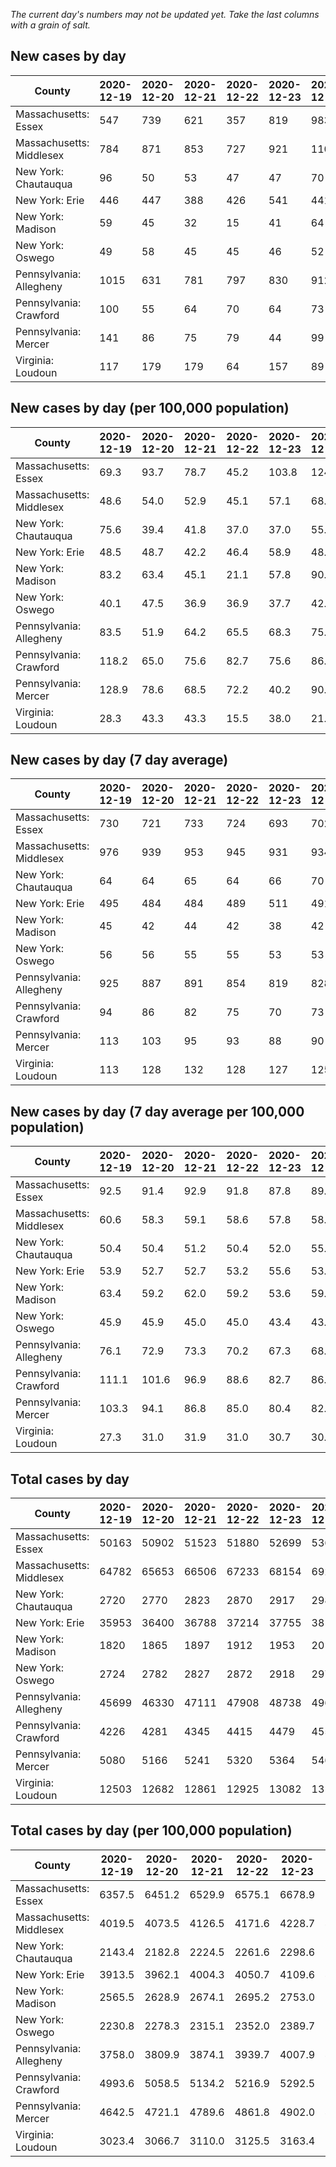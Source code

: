 _The current day's numbers may not be updated yet. Take the last columns with a grain of salt._
## New cases by day

| County | 2020-12-19 | 2020-12-20 | 2020-12-21 | 2020-12-22 | 2020-12-23 | 2020-12-24 | 2020-12-25 |
| --- | --- | --- | --- | --- | --- | --- | --- |
| Massachusetts: Essex | 547 | 739 | 621 | 357 | 819 | 983 |  |
| Massachusetts: Middlesex | 784 | 871 | 853 | 727 | 921 | 1105 |  |
| New York: Chautauqua | 96 | 50 | 53 | 47 | 47 | 70 |  |
| New York: Erie | 446 | 447 | 388 | 426 | 541 | 441 |  |
| New York: Madison | 59 | 45 | 32 | 15 | 41 | 64 |  |
| New York: Oswego | 49 | 58 | 45 | 45 | 46 | 52 |  |
| Pennsylvania: Allegheny | 1015 | 631 | 781 | 797 | 830 | 912 |  |
| Pennsylvania: Crawford | 100 | 55 | 64 | 70 | 64 | 73 |  |
| Pennsylvania: Mercer | 141 | 86 | 75 | 79 | 44 | 99 |  |
| Virginia: Loudoun | 117 | 179 | 179 | 64 | 157 | 89 |  |

## New cases by day (per 100,000 population)

| County | 2020-12-19 | 2020-12-20 | 2020-12-21 | 2020-12-22 | 2020-12-23 | 2020-12-24 | 2020-12-25 |
| --- | --- | --- | --- | --- | --- | --- | --- |
| Massachusetts: Essex | 69.3 | 93.7 | 78.7 | 45.2 | 103.8 | 124.6 |  |
| Massachusetts: Middlesex | 48.6 | 54.0 | 52.9 | 45.1 | 57.1 | 68.6 |  |
| New York: Chautauqua | 75.6 | 39.4 | 41.8 | 37.0 | 37.0 | 55.2 |  |
| New York: Erie | 48.5 | 48.7 | 42.2 | 46.4 | 58.9 | 48.0 |  |
| New York: Madison | 83.2 | 63.4 | 45.1 | 21.1 | 57.8 | 90.2 |  |
| New York: Oswego | 40.1 | 47.5 | 36.9 | 36.9 | 37.7 | 42.6 |  |
| Pennsylvania: Allegheny | 83.5 | 51.9 | 64.2 | 65.5 | 68.3 | 75.0 |  |
| Pennsylvania: Crawford | 118.2 | 65.0 | 75.6 | 82.7 | 75.6 | 86.3 |  |
| Pennsylvania: Mercer | 128.9 | 78.6 | 68.5 | 72.2 | 40.2 | 90.5 |  |
| Virginia: Loudoun | 28.3 | 43.3 | 43.3 | 15.5 | 38.0 | 21.5 |  |

## New cases by day (7 day average)

| County | 2020-12-19 | 2020-12-20 | 2020-12-21 | 2020-12-22 | 2020-12-23 | 2020-12-24 | 2020-12-25 |
| --- | --- | --- | --- | --- | --- | --- | --- |
| Massachusetts: Essex | 730 | 721 | 733 | 724 | 693 | 702 |  |
| Massachusetts: Middlesex | 976 | 939 | 953 | 945 | 931 | 934 |  |
| New York: Chautauqua | 64 | 64 | 65 | 64 | 66 | 70 |  |
| New York: Erie | 495 | 484 | 484 | 489 | 511 | 491 |  |
| New York: Madison | 45 | 42 | 44 | 42 | 38 | 42 |  |
| New York: Oswego | 56 | 56 | 55 | 55 | 53 | 53 |  |
| Pennsylvania: Allegheny | 925 | 887 | 891 | 854 | 819 | 828 |  |
| Pennsylvania: Crawford | 94 | 86 | 82 | 75 | 70 | 73 |  |
| Pennsylvania: Mercer | 113 | 103 | 95 | 93 | 88 | 90 |  |
| Virginia: Loudoun | 113 | 128 | 132 | 128 | 127 | 125 |  |

## New cases by day (7 day average per 100,000 population)

| County | 2020-12-19 | 2020-12-20 | 2020-12-21 | 2020-12-22 | 2020-12-23 | 2020-12-24 | 2020-12-25 |
| --- | --- | --- | --- | --- | --- | --- | --- |
| Massachusetts: Essex | 92.5 | 91.4 | 92.9 | 91.8 | 87.8 | 89.0 |  |
| Massachusetts: Middlesex | 60.6 | 58.3 | 59.1 | 58.6 | 57.8 | 58.0 |  |
| New York: Chautauqua | 50.4 | 50.4 | 51.2 | 50.4 | 52.0 | 55.2 |  |
| New York: Erie | 53.9 | 52.7 | 52.7 | 53.2 | 55.6 | 53.4 |  |
| New York: Madison | 63.4 | 59.2 | 62.0 | 59.2 | 53.6 | 59.2 |  |
| New York: Oswego | 45.9 | 45.9 | 45.0 | 45.0 | 43.4 | 43.4 |  |
| Pennsylvania: Allegheny | 76.1 | 72.9 | 73.3 | 70.2 | 67.3 | 68.1 |  |
| Pennsylvania: Crawford | 111.1 | 101.6 | 96.9 | 88.6 | 82.7 | 86.3 |  |
| Pennsylvania: Mercer | 103.3 | 94.1 | 86.8 | 85.0 | 80.4 | 82.2 |  |
| Virginia: Loudoun | 27.3 | 31.0 | 31.9 | 31.0 | 30.7 | 30.2 |  |

## Total cases by day

| County | 2020-12-19 | 2020-12-20 | 2020-12-21 | 2020-12-22 | 2020-12-23 | 2020-12-24 | 2020-12-25 |
| --- | --- | --- | --- | --- | --- | --- | --- |
| Massachusetts: Essex | 50163 | 50902 | 51523 | 51880 | 52699 | 53682 |  |
| Massachusetts: Middlesex | 64782 | 65653 | 66506 | 67233 | 68154 | 69259 |  |
| New York: Chautauqua | 2720 | 2770 | 2823 | 2870 | 2917 | 2987 |  |
| New York: Erie | 35953 | 36400 | 36788 | 37214 | 37755 | 38196 |  |
| New York: Madison | 1820 | 1865 | 1897 | 1912 | 1953 | 2017 |  |
| New York: Oswego | 2724 | 2782 | 2827 | 2872 | 2918 | 2970 |  |
| Pennsylvania: Allegheny | 45699 | 46330 | 47111 | 47908 | 48738 | 49650 |  |
| Pennsylvania: Crawford | 4226 | 4281 | 4345 | 4415 | 4479 | 4552 |  |
| Pennsylvania: Mercer | 5080 | 5166 | 5241 | 5320 | 5364 | 5463 |  |
| Virginia: Loudoun | 12503 | 12682 | 12861 | 12925 | 13082 | 13171 |  |

## Total cases by day (per 100,000 population)

| County | 2020-12-19 | 2020-12-20 | 2020-12-21 | 2020-12-22 | 2020-12-23 | 2020-12-24 | 2020-12-25 |
| --- | --- | --- | --- | --- | --- | --- | --- |
| Massachusetts: Essex | 6357.5 | 6451.2 | 6529.9 | 6575.1 | 6678.9 | 6803.5 |  |
| Massachusetts: Middlesex | 4019.5 | 4073.5 | 4126.5 | 4171.6 | 4228.7 | 4297.3 |  |
| New York: Chautauqua | 2143.4 | 2182.8 | 2224.5 | 2261.6 | 2298.6 | 2353.8 |  |
| New York: Erie | 3913.5 | 3962.1 | 4004.3 | 4050.7 | 4109.6 | 4157.6 |  |
| New York: Madison | 2565.5 | 2628.9 | 2674.1 | 2695.2 | 2753.0 | 2843.2 |  |
| New York: Oswego | 2230.8 | 2278.3 | 2315.1 | 2352.0 | 2389.7 | 2432.3 |  |
| Pennsylvania: Allegheny | 3758.0 | 3809.9 | 3874.1 | 3939.7 | 4007.9 | 4082.9 |  |
| Pennsylvania: Crawford | 4993.6 | 5058.5 | 5134.2 | 5216.9 | 5292.5 | 5378.8 |  |
| Pennsylvania: Mercer | 4642.5 | 4721.1 | 4789.6 | 4861.8 | 4902.0 | 4992.5 |  |
| Virginia: Loudoun | 3023.4 | 3066.7 | 3110.0 | 3125.5 | 3163.4 | 3184.9 |  |
